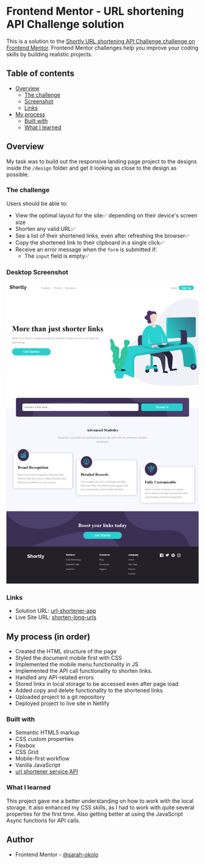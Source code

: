 # Frontend Mentor - URL shortening API Challenge solution

This is a solution to the [Shortly URL shortening API Challenge challenge on Frontend Mentor](https://www.frontendmentor.io/challenges/url-shortening-api-landing-page-2ce3ob-G). Frontend Mentor challenges help you improve your coding skills by building realistic projects. 

## Table of contents

- [Overview](#overview)
  - [The challenge](#the-challenge)
  - [Screenshot](#screenshot)
  - [Links](#links)
- [My process](#my-process)
  - [Built with](#built-with)
  - [What I learned](#what-i-learned)


## Overview

My task was to build out the responsive landing page project to the designs inside the `/design` folder and get it looking as close to the design as possible.


### The challenge

Users should be able to:

- View the optimal layout for the site✅ depending on their device's screen size
- Shorten any valid URL✅
- See a list of their shortened links, even after refreshing the browser✅
- Copy the shortened link to their clipboard in a single click✅
- Receive an error message when the `form` is submitted if:
  - The `input` field is empty✅

### Desktop Screenshot

<img src="images/solution-desktop-preview.png" alt="my solution desktop preview">

### Links

- Solution URL: [url-shortener-app](https://github.com/Sarah-okolo/url-shortener-app)
- Live Site URL: [shorten-long-urls](https://shorten-long-urls.netlify.app/)

## My process (in order)

- Created the HTML structure of the page
- Styled the document mobile first with CSS
- Implemented the mobile menu functionality in JS
- Implemented the API call functionality to shorten links.
- Handled any API-related errors
- Stored links in local storage to be accessed even after page load
- Added copy and delete functionality to the shortened links
- Uploaded project to a git repository
- Deployed project to live site in Netlify

### Built with

- Semantic HTML5 markup
- CSS custom properties
- Flexbox
- CSS Grid
- Mobile-first workflow
- Vanilla JavaScript 
- [url shortener service API](https://url-shortener-service.p.rapidapi.com)

### What I learned

This project gave me a better understanding on how to work with the local storage. It also enhanced my CSS skills, as I had to work with quite several properties for the first time. Also getting better at using the JavaScript Async functions for API calls.

## Author
- Frontend Mentor - [@sarah-okolo](https://www.frontendmentor.io/profile/Sarah-okolo)
